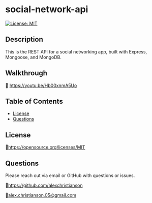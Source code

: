 # social-network-api

[![License: MIT](https://img.shields.io/badge/License-MIT-yellow.svg)](https://opensource.org/licenses/MIT)

## Description 
This is the REST API for a social networking app, built with Express, Mongoose, and MongoDB.

## Walkthrough
:link: https://youtu.be/Hb00xnmA5Uo

## Table of Contents
* [License](#license)
* [Questions](#questions)

## License
🔗https://opensource.org/licenses/MIT

## Questions
Please reach out via email or GitHub with questions or issues.

🔗https://github.com/alexchristianson

📧alex.christianson.05@gmail.com